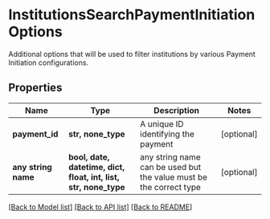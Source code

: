 # InstitutionsSearchPaymentInitiationOptions

Additional options that will be used to filter institutions by various Payment Initiation configurations.

## Properties
Name | Type | Description | Notes
------------ | ------------- | ------------- | -------------
**payment_id** | **str, none_type** | A unique ID identifying the payment | [optional] 
**any string name** | **bool, date, datetime, dict, float, int, list, str, none_type** | any string name can be used but the value must be the correct type | [optional]

[[Back to Model list]](../README.md#documentation-for-models) [[Back to API list]](../README.md#documentation-for-api-endpoints) [[Back to README]](../README.md)


